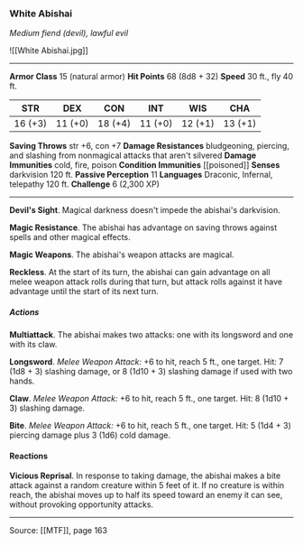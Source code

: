 ### White Abishai
_Medium fiend (devil), lawful evil_

![[White Abishai.jpg]]




---

**Armor Class** 15 (natural armor)
**Hit Points** 68 (8d8 + 32)
**Speed** 30 ft., fly 40 ft.

| STR     | DEX     | CON     | INT     | WIS     | CHA     |
|---------|---------|---------|---------|---------|---------|
| 16 (+3) | 11 (+0) | 18 (+4) | 11 (+0) | 12 (+1) | 13 (+1) |

**Saving Throws** str +6, con +7
**Damage Resistances** bludgeoning, piercing, and slashing from nonmagical attacks that aren't silvered
**Damage Immunities** cold, fire, poison
**Condition Immunities** [[poisoned]]
**Senses** darkvision 120 ft.
**Passive Perception** 11
**Languages** Draconic, Infernal, telepathy 120 ft.
**Challenge** 6 (2,300 XP)

---

**Devil's Sight**. Magical darkness doesn't impede the abishai's darkvision.

**Magic Resistance**. The abishai has advantage on saving throws against spells and other magical effects.

**Magic Weapons**. The abishai's weapon attacks are magical.

**Reckless**. At the start of its turn, the abishai can gain advantage on all melee weapon attack rolls during that turn, but attack rolls against it have advantage until the start of its next turn.

##### Actions
**Multiattack**. The abishai makes two attacks: one with its longsword and one with its claw.

**Longsword**. _Melee Weapon Attack:_ +6 to hit, reach 5 ft., one target. Hit: 7 (1d8 + 3) slashing damage, or 8 (1d10 + 3) slashing damage if used with two hands.

**Claw**. _Melee Weapon Attack:_ +6 to hit, reach 5 ft., one target. Hit: 8 (1d10 + 3) slashing damage.

**Bite**. _Melee Weapon Attack:_ +6 to hit, reach 5 ft., one target. Hit: 5 (1d4 + 3) piercing damage plus 3 (1d6) cold damage.

#### Reactions
**Vicious Reprisal**. In response to taking damage, the abishai makes a bite attack against a random creature within 5 feet of it. If no creature is within reach, the abishai moves up to half its speed toward an enemy it can see, without provoking opportunity attacks.


---

Source: [[MTF]], page 163
